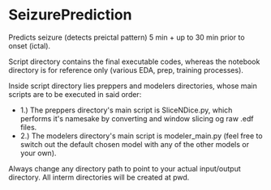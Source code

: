 # SeizurePrediction

Predicts seizure (detects preictal pattern) 5 min + up to 30 min prior to onset (ictal). 

Script directory contains the final executable codes, whereas the notebook directory is for reference only (various EDA, prep, training processes).

Inside script directory lies preppers and modelers directories, whose main scripts are to be executed in said order: 
* 1.) The preppers directory's main script is SliceNDice.py, which performs it's namesake by converting and window slicing og raw .edf files.
* 2.) The modelers directory's main script is modeler_main.py (feel free to switch out the default chosen model with any of the other models or your own).

Always change any directory path to point to your actual input/output directory. All interm directories will be created at pwd. 
